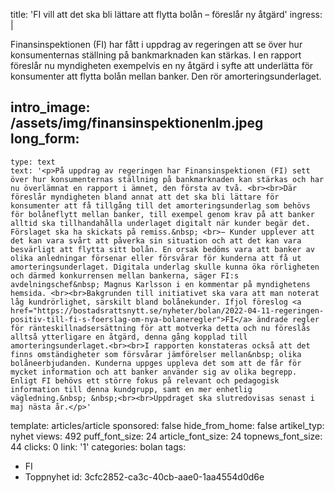 title: 'FI vill att det ska bli lättare att flytta bolån – föreslår ny åtgärd'
ingress: |
  <p>Finansinspektionen (FI) har fått i uppdrag av regeringen att se över hur konsumenternas ställning på bankmarknaden kan stärkas. I en rapport föreslår nu myndigheten exempelvis en ny åtgärd i syfte att underlätta för konsumenter att flytta bolån mellan banker. Den rör amorteringsunderlaget.
  </p>
  
intro_image: /assets/img/finansinspektionenlm.jpeg
long_form:
  -
    type: text
    text: '<p>På uppdrag av regeringen har Finansinspektionen (FI) sett över hur konsumenternas ställning på bankmarknaden kan stärkas och har nu överlämnat en rapport i ämnet, den första av två. <br><br>Där föreslår myndigheten bland annat att det ska bli lättare för konsumenter att få tillgång till det amorteringsunderlag som behövs för bolåneflytt mellan banker, till exempel genom krav på att banker alltid ska tillhandahålla underlaget digitalt när kunder begär det. Förslaget ska ha skickats på remiss.&nbsp; <br>− Kunder upplever att det kan vara svårt att påverka sin situation och att det kan vara besvärligt att flytta sitt bolån. En orsak bedöms vara att banker av olika anledningar försenar eller försvårar för kunderna att få ut amorteringsunderlaget. Digitala underlag skulle kunna öka rörligheten och därmed konkurrensen mellan bankerna, säger FI:s avdelningschef&nbsp; Magnus Karlsson i en kommentar på myndighetens hemsida. <br><br>Bakgrunden till initiativet ska vara att man noterat låg kundrörlighet, särskilt bland bolånekunder. Ifjol föreslog <a href="https://bostadsrattsnytt.se/nyheter/bolan/2022-04-11-regeringen-positiv-till-fi-s-foerslag-om-nya-bolaneregler">FI</a> ändrade regler för ränteskillnadsersättning för att motverka detta och nu föreslås alltså ytterligare en åtgärd, denna gång kopplad till amorteringsunderlaget.<br><br>I rapporten konstateras också att det finns omständigheter som försvårar jämförelser mellan&nbsp; olika bolåneerbjudanden. Kunderna uppges uppleva det som att de får för mycket information och att banker använder sig av olika begrepp. Enligt FI behövs ett större fokus på relevant och pedagogisk information till denna kundgrupp, samt en mer enhetlig vägledning.&nbsp; &nbsp;<br><br>Uppdraget ska slutredovisas senast i maj nästa år.</p>'
template: articles/article
sponsored: false
hide_from_home: false
artikel_typ: nyhet
views: 492
puff_font_size: 24
article_font_size: 24
topnews_font_size: 44
clicks: 0
link: '1'
categories: bolan
tags:
  - FI
  - Toppnyhet
id: 3cfc2852-ca3c-40cb-aae0-1aa4554d0d6e
